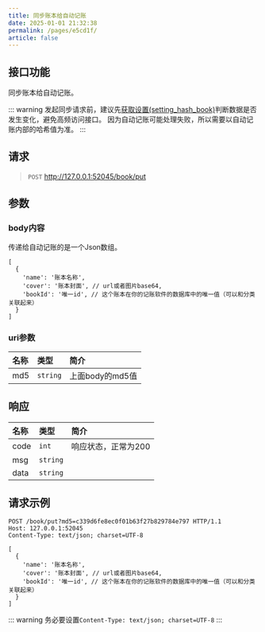 ```yaml
---
title: 同步账本给自动记账
date: 2025-01-01 21:32:38
permalink: /pages/e5cd1f/
article: false
---
```


## 接口功能

同步账本给自动记账。

::: warning
发起同步请求前，建议先[获取设置(setting_hash_book)](/pages/f471d3/)判断数据是否发生变化，避免高频访问接口。
因为自动记账可能处理失败，所以需要以自动记账内部的哈希值为准。
:::

## 请求

> `POST` http://127.0.0.1:52045/book/put

## 参数

### body内容

传递给自动记账的是一个Json数组。

```json5
[
  {
    'name': '账本名称',
    'cover': '账本封面', // url或者图片base64,
    'bookId': '唯一id', // 这个账本在你的记账软件的数据库中的唯一值（可以和分类关联起来）
  }
]

```

### uri参数

| 名称   | 类型       | 简介          |
|:-----|:---------|:------------|
| md5  | `string`    | 上面body的md5值 |



## 响应

| 名称    | 类型       | 简介          |
|:------|:---------|:------------|
| code  | `int`    | 响应状态，正常为200 |
| msg   | `string` |             |
| data  | `string`       |       |


## 请求示例


```http request
POST /book/put?md5=c339d6fe8ec0f01b63f27b829784e797 HTTP/1.1
Host: 127.0.0.1:52045
Content-Type: text/json; charset=UTF-8

[
  {
    'name': '账本名称',
    'cover': '账本封面', // url或者图片base64,
    'bookId': '唯一id', // 这个账本在你的记账软件的数据库中的唯一值（可以和分类关联起来）
  }
]
```
::: warning
务必要设置`Content-Type: text/json; charset=UTF-8`
:::
